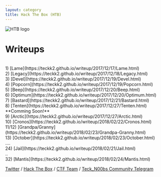 ```yaml
---
layout: category
title: Hack The Box (HTB)
---
```

![HTB logo](https://teckk2.github.io/assets/images/htb.JPG)
<h1 Class="message">
Writeups
</h1>
<br>1) [Lame](https://teckk2.github.io/writeup/2017/12/17/Lame.html)
<br>2) [Legacy](https://teckk2.github.io/writeup/2017/12/18/Legacy.html)
<br>3) [Devel](https://teckk2.github.io/writeup/2017/12/19/Devel.html)
<br>4) [Popcorn](https://teckk2.github.io/writeup/2017/12/19/Popcorn.html)
<br>5) [Beep](https://teckk2.github.io/writeup/2017/12/20/Beep.html)
<br>6) [Optimum](https://teckk2.github.io/writeup/2017/12/20/Optimum.html)
<br>7) [Bastard](https://teckk2.github.io/writeup/2017/12/21/Bastard.html)
<br>8) [Tenten](https://teckk2.github.io/writeup/2017/12/27/Tenten.html) **Comming Soon!**
<br>9) [Arctic](https://teckk2.github.io/writeup/2017/12/27/Arctic.html)
<br>10) [Cronos](https://teckk2.github.io/writeup/2018/02/22/Cronos.html)
<br>11/12) [Grandpa/Granny](https://teckk2.github.io/writeup/2018/02/23/Grandpa-Granny.html)
<br>13) [October](https://teckk2.github.io/writeup/2018/02/23/October.html)
<br>....
<br>24) [Jail](https://teckk2.github.io/writeup/2018/02/21/Jail.html)
<br>..
<br>32) [Mantis](https://teckk2.github.io/writeup/2018/02/24/Mantis.html)


[Twitter](https://twitter.com/Teck__K2) / [Hack The Box](https://www.hackthebox.eu/profile/966) / [CTF Team](https://ctftime.org/team/20102) /
[Teck_N00bs Community Telegram](https://t.me/Teck_N00bs)
